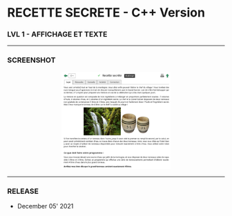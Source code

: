 # RECETTE SECRETE - C++ Version
### LVL 1 - AFFICHAGE ET TEXTE

---
### **SCREENSHOT**

<div align="center">
    <img
        src="https://github.com/Ayckinn/CPP/blob/main/FRANCE_IOI/LEVEL_01/1_Affichage_et_texte/6_recette_secrete/todo.png"
        alt="DEMO"
        style="width:50%">
</div>

---
### **RELEASE**

- December 05' 2021